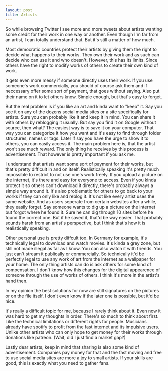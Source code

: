 ```yaml
---
layout: post
title: Artists
---
```


So while browsing Twitter I see more and more tweets about artists wanting some credit for their work in one way or another. Even though I'm far from an artist, I can totally understand that. But it's still a matter of how much. 

Most democratic countries protect their artists by giving them the right to decide what happens to their works. They own their work and as such can decide who can use it and who doesn't. However, this has its limits. Since others have the right to modify works of others to create their own kind of work. 

It gets even more messy if someone directly uses their work. If you use someone's work commercially, you should of course ask them and if neccessary offer some sort of payment, that goes without saying. Also put their name on it to let others know. Simple enough, but that's easy to forget.

But the real problem is if you like an art and kinda want to "keep" it. Say you see it on any of the dozens social media sites or a site specifically for artists. Sure you can probably like it and keep it in mind. You can share it with others by reblogging it usually. But say you find it on Google without source, then what? The easiest way is to save it on your computer. That way you can categorize it how you want and it's easy to find through folder structures, names or tags. Later if say you have the urge to show it to others, you can easily access it. The main problem here is, that the artist won't see much reward. The only thing he receives by this process is advertisement. That however is pretty important if you ask me.

I understand that artists want some sort of payment for their works, but that's pretty difficult in and on itself. Realistically speaking it's pretty much impossible to restrict to not use one's work freely. If you upload a picture on the internet, it's there and easy for everyone to access. Even if you kinda protect it so others can't download it directly, there's probably always a simple way around it. It's also problematic for others to go back to your works if they can only like and reblog it. It's not like every artist uses the same website. And as users seperate from certain websites after a while, they easily forget. Say someone wants to dig up a picture on the internet but forgot where he found it. Sure he can dig through 10 sites before he found the correct one. But if he saved it, that'd be way easier. That probably sounds harsh from an artist's perspective, but I think that's how it is realistically speaking.

Other personal use is pretty diffcult too. In Germany for example, it's technically legal to download and watch movies. It's kinda a grey zone, but still not made illegal as far as I know. You can also watch it with friends. You just can't stream it publically or commercially. So technically it'd be perfectly legal to use any work of art from the internet as a wallpaper for your home. The only thing artists can do is ask others for some kind of compensation. I don't know how this changes for the digital appearence of someone through the use of works of others. I think it's more in the artist's hand then.

In my opinion the best solutions for now are still signatures on the pictures or on the file itself. I don't even know if the later one is possible, but it'd be nice.


It's really a difficult topic for me, because I rarely think about it. Even now it was hard to get my thoughts in order. There's so much to think about first. Like the technical limitations or different rights for people. Musicians already have spotify to profit from the fast internet and its impulsive users. Unlike other artists who can only hope to get money for their works through donations like patreon. (Wait, did I just find a market gap?)

Lastly dear artists, keep in mind that sharing is also some kind of advertisement. Companies pay money for that and the fast moving and free to use social media sites are more a joy to small artists. If your skills are good, this is exactly what you need to gather fans. 

